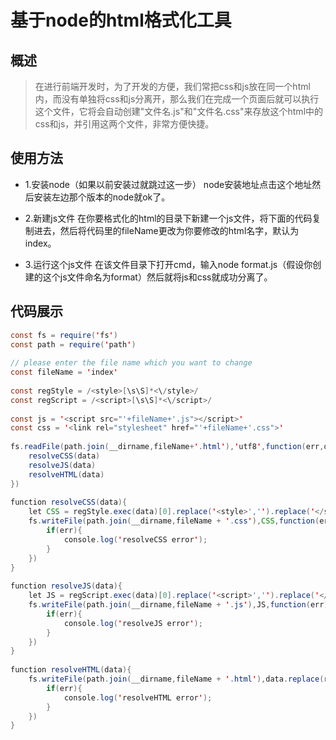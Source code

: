 # 基于node的html格式化工具

## 概述
> 在进行前端开发时，为了开发的方便，我们常把css和js放在同一个html内，而没有单独将css和js分离开，那么我们在完成一个页面后就可以执行这个文件，它将会自动创建"文件名.js"和"文件名.css"来存放这个html中的css和js，并引用这两个文件，非常方便快捷。

## 使用方法
- 1.安装node（如果以前安装过就跳过这一步）
    node安装地址点击这个地址然后安装左边那个版本的node就ok了。

- 2.新建js文件
    在你要格式化的html的目录下新建一个js文件，将下面的代码复制进去，然后将代码里的fileName更改为你要修改的html名字，默认为index。

- 3.运行这个js文件
    在该文件目录下打开cmd，输入node format.js（假设你创建的这个js文件命名为format）然后就将js和css就成功分离了。


## 代码展示

```java
const fs = require('fs')
const path = require('path')
 
// please enter the file name which you want to change
const fileName = 'index'
 
const regStyle = /<style>[\s\S]*<\/style>/
const regScript = /<script>[\s\S]*<\/script>/
 
const js = '<script src="'+fileName+'.js"></script>'
const css = '<link rel="stylesheet" href="'+fileName+'.css">'
 
fs.readFile(path.join(__dirname,fileName+'.html'),'utf8',function(err,data){
    resolveCSS(data)
    resolveJS(data)
    resolveHTML(data)
})
 
function resolveCSS(data){
    let CSS = regStyle.exec(data)[0].replace('<style>','').replace('</style>','')
    fs.writeFile(path.join(__dirname,fileName + '.css'),CSS,function(err){
        if(err){
            console.log('resolveCSS error');
        }
    })
}
 
function resolveJS(data){
    let JS = regScript.exec(data)[0].replace('<script>','').replace('</script>','')
    fs.writeFile(path.join(__dirname,fileName + '.js'),JS,function(err){
        if(err){
            console.log('resolveJS error');
        }
    })
}
 
function resolveHTML(data){
    fs.writeFile(path.join(__dirname,fileName + '.html'),data.replace(regScript.exec(data)[0],js).replace(regStyle.exec(data)[0],css),function(err){
        if(err){
            console.log('resolveHTML error');
        }
    })
}
